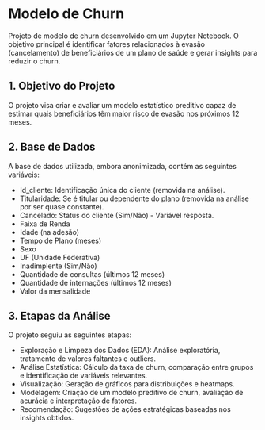# Modelo de Churn
Projeto de modelo de churn desenvolvido em um Jupyter Notebook. 
O objetivo principal é identificar fatores relacionados à evasão (cancelamento) de beneficiários de um plano de saúde e gerar insights para reduzir o churn.

## 1. Objetivo do Projeto
O projeto visa criar e avaliar um modelo estatístico preditivo capaz de estimar quais beneficiários têm maior risco de evasão nos próximos 12 meses.

## 2. Base de Dados
A base de dados utilizada, embora anonimizada, contém as seguintes variáveis:

* Id_cliente: Identificação única do cliente (removida na análise).
* Titularidade: Se é titular ou dependente do plano (removida na análise por ser quase constante).
* Cancelado: Status do cliente (Sim/Não) - Variável resposta.
* Faixa de Renda
* Idade (na adesão)
* Tempo de Plano (meses)
* Sexo
* UF (Unidade Federativa)
* Inadimplente (Sim/Não)
* Quantidade de consultas (últimos 12 meses)
* Quantidade de internações (últimos 12 meses)
* Valor da mensalidade

## 3. Etapas da Análise
O projeto seguiu as seguintes etapas:

* Exploração e Limpeza dos Dados (EDA): Análise exploratória, tratamento de valores faltantes e outliers.
* Análise Estatística: Cálculo da taxa de churn, comparação entre grupos e identificação de variáveis relevantes.
* Visualização: Geração de gráficos para distribuições e heatmaps.
* Modelagem: Criação de um modelo preditivo de churn, avaliação de acurácia e interpretação de fatores.
* Recomendação: Sugestões de ações estratégicas baseadas nos insights obtidos.
